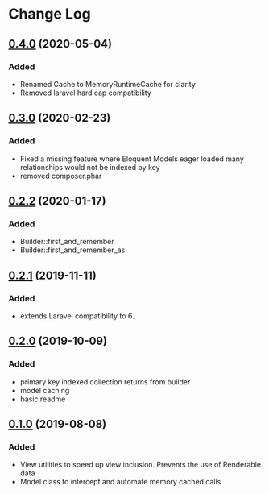 # Change Log

## [0.4.0](https://github.com/khwadj/laravel-classes/tree/0.4.0) (2020-05-04)
### Added
- Renamed Cache to MemoryRuntimeCache for clarity
- Removed laravel hard cap compatibility

## [0.3.0](https://github.com/khwadj/laravel-classes/tree/0.3.0) (2020-02-23)
### Added
- Fixed a missing feature where Eloquent Models eager loaded many relationships would not be indexed by key
- removed composer.phar

## [0.2.2](https://github.com/khwadj/laravel-classes/tree/0.2.2) (2020-01-17)
### Added
- Builder::first_and_remember
- Builder::first_and_remember_as

## [0.2.1](https://github.com/khwadj/laravel-classes/tree/0.2.1) (2019-11-11)
### Added
- extends Laravel compatibility to 6.*.*

## [0.2.0](https://github.com/khwadj/laravel-classes/tree/0.2.0) (2019-10-09)
### Added
- primary key indexed collection returns from builder
- model caching
- basic readme

## [0.1.0](https://github.com/khwadj/laravel-classes/tree/0.1.0) (2019-08-08)
### Added
- View utilities to speed up view inclusion. Prevents the use of Renderable data
- Model class to intercept and automate memory cached calls